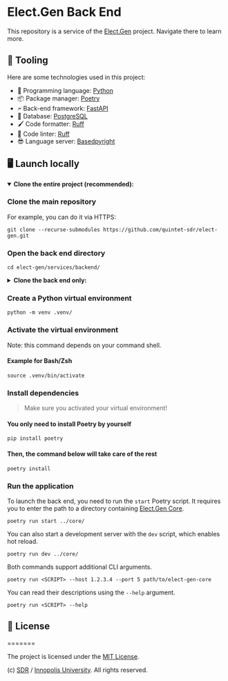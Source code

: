 # Elect.Gen Back End

This repository is a service of the
[Elect.Gen](https://gitlab.pg.innopolis.university/sdr-sum24/elect-gen) project.
Navigate there to learn more.

## 🧰 Tooling

Here are some technologies used in this project:

- 🐍 Programming language: [Python](https://github.com/python/cpython)
- 📦 Package manager: [Poetry](https://github.com/python-poetry/poetry)
- 🗲 Back-end framework: [FastAPI](https://github.com/postgres/postgres)
- 🐘 Database: [PostgreSQL](https://github.com/postgres/postgres)
- 🖌️ Code formatter: [Ruff](https://github.com/astral-sh/ruff)
- 🧠 Code linter: [Ruff](https://github.com/astral-sh/ruff)
- 😎 Language server: [Basedpyright](https://github.com/detachhead/basedpyright)

## 🖥️ Launch locally

<details open>
<summary open>
<b>Clone the entire project (recommended):</b>
</summary>

### Clone the main repository

For example, you can do it via HTTPS:

```shell
git clone --recurse-submodules https://github.com/quintet-sdr/elect-gen.git
```

### Open the back end directory

```shell
cd elect-gen/services/backend/
```

</details>

<details>
<summary>
<b>Clone the back end only:</b>
</summary>

> We recommend you not follow this option.

### Clone the back end repository

For example, you can do it via HTTPS:

```shell
git clone https://github.com/quintet-sdr/elect-gen.git
```

### Open the cloned directory

```shell
cd elect-gen-backend/
```

</details>

### Create a Python virtual environment

```shell
python -m venv .venv/
```

### Activate the virtual environment

Note: this command depends on your command shell.

#### Example for Bash/Zsh

```shell
source .venv/bin/activate
```

### Install dependencies

> Make sure you activated your virtual environment!

#### You only need to install Poetry by yourself

```shell
pip install poetry
```

#### Then, the command below will take care of the rest

```shell
poetry install
```

### Run the application

To launch the back end, you need to run the `start` Poetry script. It requires
you to enter the path to a directory containing [Elect.Gen Core](https://gitlab.pg.innopolis.university/sdr-sum24/elect-gen-core).

```shell
poetry run start ../core/
```

You can also start a development server with the `dev` script, which enables
hot reload.

```shell
poetry run dev ../core/
```

Both commands support additional CLI arguments.

```shell
poetry run <SCRIPT> --host 1.2.3.4 --port 5 path/to/elect-gen-core
```

You can read their descriptions using the `--help` argument.

```shell
poetry run <SCRIPT> --help
```

## 📄 License

=======

The project is licensed under the [MIT License](/LICENSE).

(c) [SDR](https://gitlab.pg.innopolis.university/sdr-sum24/) /
[Innopolis University](https://innopolis.university/en/). All rights reserved.
